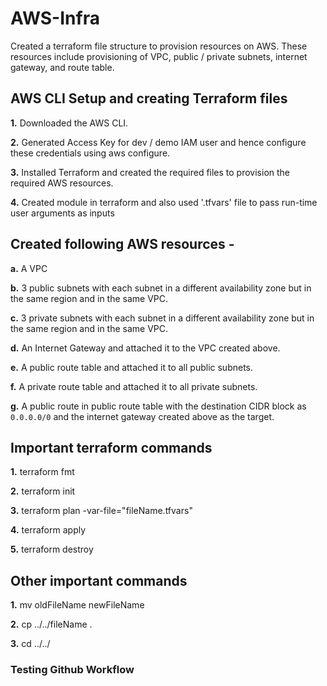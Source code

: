 # AWS-Infra

Created a terraform file structure to provision resources on AWS. These resources include provisioning of VPC, public / private subnets, internet gateway, and route table.

## AWS CLI Setup and creating Terraform files

**1.** Downloaded the AWS CLI.

**2.** Generated Access Key for dev / demo IAM user and hence configure these credentials using aws configure.

**3.** Installed Terraform and created the required files to provision the required AWS resources.

**4.** Created module in terraform and also used '.tfvars' file to pass run-time user arguments as inputs  

## Created following AWS resources -

**a.** A VPC

**b.** 3 public subnets with each subnet in a different availability zone but in the same region and in the same VPC.

**c.** 3 private subnets with each subnet in a different availability zone but in the same region and in the same VPC.

**d.** An Internet Gateway and attached it to the VPC created above.

**e.** A public route table and attached it to all public subnets.

**f.** A private route table and attached it to all private subnets.

**g.** A public route in public route table with the destination CIDR block as `0.0.0.0/0` and the internet gateway created above as the target.
## Important terraform commands

**1.** terraform fmt

**2.** terraform init

**3.** terraform plan -var-file="fileName.tfvars"

**4.** terraform apply

**5.** terraform destroy

## Other important commands

**1.** mv oldFileName newFileName

**2.** cp ../../fileName .

**3.** cd ../../

### Testing Github Workflow
